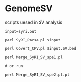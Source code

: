# GenomeSV
scripts uesed in SV analysis


`input=syri.out`

`perl SyRI_Parse.pl $input`

`perl Covert_CPV.pl $input.SV.bed`


`perl Merge_SyRI_SV_spe1.pl` 

`# or run`

`perl Merge_SyRI_SV_spe2.pl.pl`


